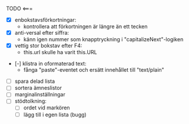 TODO <===
- [X] enbokstavsförkortningar:
  - kontrollera att förkortningen är längre än ett tecken
- [X] anti-versal efter siffra:
  - känn igen nummer som knapptryckning i "capitalizeNext"-logiken
- [X] vettig stor bokstav efter F4:
  - this.url skulle ha varit this.URL
- [-] klistra in oformaterad text:
  - fånga "paste"-eventet och ersätt innehållet till "text/plain"
- [ ] spara delad lista
- [ ] sortera ämneslistor
- [ ] marginalinställningar
- [ ] stödtolkning:
  -  [ ] ordet vid markören
  -  [ ] lägg till i egen lista (bugg)
